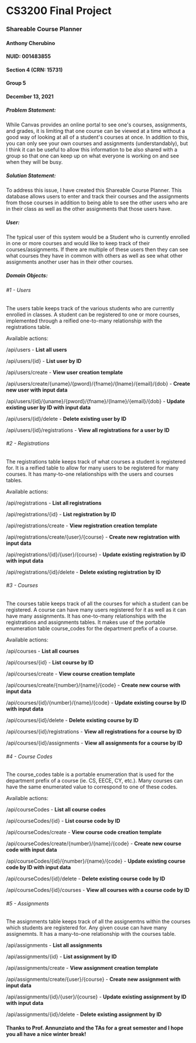 # CS3200 Final Project

### Shareable Course Planner

#### Anthony Cherubino

#### NUID: 001483855

#### Section 4 (CRN: 15731)

#### Group 5

#### December 13, 2021

##### Problem Statement:

While Canvas provides an online portal to see one's courses, assignments, and grades, it is limiting that one course can be viewed at a time without a good way of looking at all of a student's courses at once. In addition to this, you can only see your own courses and assignments (understandably), but I think it can be useful to allow this information to be also shared with a group so that one can keep up on what everyone is working on and see when they will be busy.

##### Solution Statement:

To address this issue, I have created this Shareable Course Planner. This database allows users to enter and track their courses and the assignments from those courses in addition to being able to see the other users who are in their class as well as the other assignments that those users have.

##### User:

The typical user of this system would be a Student who is currently enrolled in one or more courses and would like to keep track of their courses/assignments. If there are multiple of these users then they can see what courses they have in common with others as well as see what other assignments another user has in their other courses.

##### Domain Objects:

###### #1 - Users

The users table keeps track of the various students who are currently enrolled in classes. A student can be registered to one or more courses, implemented through a reified one-to-many relationship with the registrations table.

Available actions:

/api/users - **List all users**

/api/users/{id} - **List user by ID**

/api/users/create - **View user creation template**

/api/users/create/{uname}/{pword}/{fname}/{lname}/{email}/{dob} - **Create new user with input data**

/api/users/{id}/{uname}/{pword}/{fname}/{lname}/{email}/{dob} - **Update existing user by ID with input data**

/api/users/{id}/delete - **Delete existing user by ID**

/api/users/{id}/registrations - **View all registrations for a user by ID**

###### #2 - Registrations

The registrations table keeps track of what courses a student is registered for. It is a reified table to allow for many users to be registered for many courses. It has many-to-one relationships with the users and courses tables.

Available actions:

/api/registrations - **List all registrations**

/api/registrations/{id} - **List registration by ID**

/api/registrations/create - **View registration creation template**

/api/registrations/create/{user}/{course} - **Create new registration with input data**

/api/registrations/{id}/{user}/{course} - **Update existing registration by ID with input data**

/api/registrations/{id}/delete - **Delete existing registration by ID**

###### #3 - Courses

The courses table keeps track of all the courses for which a student can be registered. A course can have many users registered for it as well as it can have many assignments. It has one-to-many relationships with the registrations and assignments tables. It makes use of the portable enumeration table course_codes for the department prefix of a course.

Available actions:

/api/courses - **List all courses**

/api/courses/{id} - **List course by ID**

/api/courses/create - **View course creation template**

/api/courses/create/{number}/{name}/{code} - **Create new course with input data**

/api/courses/{id}/{number}/{name}/{code} - **Update existing course by ID with input data**

/api/courses/{id}/delete - **Delete existing course by ID**

/api/courses/{id}/registrations - **View all registrations for a course by ID**

/api/courses/{id}/assignments - **View all assignments for a course by ID**

###### #4 - Course Codes

The course_codes table is a portable enumeration that is used for the department prefix of a course (ie. CS, EECE, CY, etc.). Many courses can have the same enumerated value to correspond to one of these codes.

Available actions:

/api/courseCodes - **List all course codes**

/api/courseCodes/{id} - **List course code by ID**

/api/courseCodes/create - **View course code creation template**

/api/courseCodes/create/{number}/{name}/{code} - **Create new course code with input data**

/api/courseCodes/{id}/{number}/{name}/{code} - **Update existing course code by ID with input data**

/api/courseCodes/{id}/delete - **Delete existing course code by ID**

/api/courseCodes/{id}/courses - **View all courses with a course code by ID**

###### #5 - Assignments

The assignments table keeps track of all the assignemtns within the courses which students are registered for. Any given couse can have many assignemnts. It has a many-to-one relationship with the courses table.

/api/assignments - **List all assignments**

/api/assignments/{id} - **List assignment by ID**

/api/assignments/create - **View assignment creation template**

/api/assignments/create/{user}/{course} - **Create new assignment with input data**

/api/assignments/{id}/{user}/{course} - **Update existing assignment by ID with input data**

/api/assignments/{id}/delete - **Delete existing assignment by ID**

#### Thanks to Prof. Annunziato and the TAs for a great semester and I hope you all have a nice winter break!
